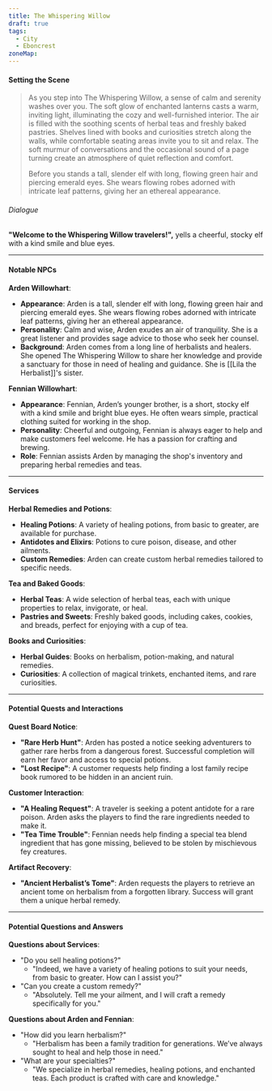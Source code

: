 ```yaml
---
title: The Whispering Willow
draft: true
tags:
  - City
  - Eboncrest
zoneMap:
---
```

#### Setting the Scene

> As you step into The Whispering Willow, a sense of calm and serenity washes over you. The soft glow of enchanted lanterns casts a warm, inviting light, illuminating the cozy and well-furnished interior. The air is filled with the soothing scents of herbal teas and freshly baked pastries. Shelves lined with books and curiosities stretch along the walls, while comfortable seating areas invite you to sit and relax. The soft murmur of conversations and the occasional sound of a page turning create an atmosphere of quiet reflection and comfort.
> 
> Before you stands a tall, slender elf with long, flowing green hair and piercing emerald eyes. She wears flowing robes adorned with intricate leaf patterns, giving her an ethereal appearance.
> 

######  Dialogue
**"Welcome to the Whispering Willow travelers!",** yells a cheerful, stocky elf with a kind smile and blue eyes. 

---

#### Notable NPCs

**Arden Willowhart**:
- **Appearance**: Arden is a tall, slender elf with long, flowing green hair and piercing emerald eyes. She wears flowing robes adorned with intricate leaf patterns, giving her an ethereal appearance.
- **Personality**: Calm and wise, Arden exudes an air of tranquility. She is a great listener and provides sage advice to those who seek her counsel.
- **Background**: Arden comes from a long line of herbalists and healers. She opened The Whispering Willow to share her knowledge and provide a sanctuary for those in need of healing and guidance. She is [[Lila the Herbalist]]'s sister. 

**Fennian Willowhart**:
- **Appearance**: Fennian, Arden’s younger brother, is a short, stocky elf with a kind smile and bright blue eyes. He often wears simple, practical clothing suited for working in the shop.
- **Personality**: Cheerful and outgoing, Fennian is always eager to help and make customers feel welcome. He has a passion for crafting and brewing.
- **Role**: Fennian assists Arden by managing the shop's inventory and preparing herbal remedies and teas.

---

#### Services

**Herbal Remedies and Potions**:
- **Healing Potions**: A variety of healing potions, from basic to greater, are available for purchase.
- **Antidotes and Elixirs**: Potions to cure poison, disease, and other ailments.
- **Custom Remedies**: Arden can create custom herbal remedies tailored to specific needs.

**Tea and Baked Goods**:
- **Herbal Teas**: A wide selection of herbal teas, each with unique properties to relax, invigorate, or heal.
- **Pastries and Sweets**: Freshly baked goods, including cakes, cookies, and breads, perfect for enjoying with a cup of tea.

**Books and Curiosities**:
- **Herbal Guides**: Books on herbalism, potion-making, and natural remedies.
- **Curiosities**: A collection of magical trinkets, enchanted items, and rare curiosities.

---

#### Potential Quests and Interactions

**Quest Board Notice**:
- **"Rare Herb Hunt"**: Arden has posted a notice seeking adventurers to gather rare herbs from a dangerous forest. Successful completion will earn her favor and access to special potions.
- **"Lost Recipe"**: A customer requests help finding a lost family recipe book rumored to be hidden in an ancient ruin.

**Customer Interaction**:
- **"A Healing Request"**: A traveler is seeking a potent antidote for a rare poison. Arden asks the players to find the rare ingredients needed to make it.
- **"Tea Time Trouble"**: Fennian needs help finding a special tea blend ingredient that has gone missing, believed to be stolen by mischievous fey creatures.

**Artifact Recovery**:
- **"Ancient Herbalist’s Tome"**: Arden requests the players to retrieve an ancient tome on herbalism from a forgotten library. Success will grant them a unique herbal remedy.

---

#### Potential Questions and Answers

**Questions about Services**:
- "Do you sell healing potions?"
  - "Indeed, we have a variety of healing potions to suit your needs, from basic to greater. How can I assist you?"
- "Can you create a custom remedy?"
  - "Absolutely. Tell me your ailment, and I will craft a remedy specifically for you."

**Questions about Arden and Fennian**:
- "How did you learn herbalism?"
  - "Herbalism has been a family tradition for generations. We’ve always sought to heal and help those in need."
- "What are your specialties?"
  - "We specialize in herbal remedies, healing potions, and enchanted teas. Each product is crafted with care and knowledge."
